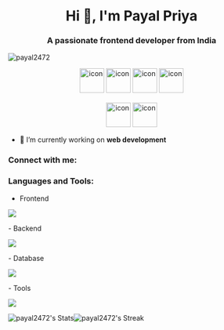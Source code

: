 <h1 align="center">Hi 👋, I'm Payal Priya</h1>
<h3 align="center">A passionate frontend developer from India</h3>

<p align="left"> <img src="https://komarev.com/ghpvc/?username=payal2472&label=Profile%20views&color=0e75b6&style=flat" alt="payal2472" /> </p>

<div align="center">
  <img src="https://techstack-generator.vercel.app/python-icon.svg" alt="icon" width="50" height="50" />
  <img src="https://techstack-generator.vercel.app/js-icon.svg" alt="icon"width="50" height="50" />
  <img src="https://techstack-generator.vercel.app/react-icon.svg" alt="icon" width="50" height="50" />
 <img src="https://techstack-generator.vercel.app/mysql-icon.svg" alt="icon" width="50" height="50" />
</div>

<br>

<div align="center">
  <img src="https://techstack-generator.vercel.app/github-icon.svg" alt="icon" width="50" height="50" />
  <img src="https://techstack-generator.vercel.app/nginx-icon.svg" alt="icon" width="50" height="50" />
</div>



- 🔭 I’m currently working on **web development**

<h3 align="left">Connect with me:</h3>
<p align="left">
</p>

<h3 align="left">Languages and Tools:</h3>

- Frontend
<p align="left">
  <a href="https://skillicons.dev">
    <img src="https://skillicons.dev/icons?i=html,css,js,react,tailwind,bootstrap" />
  </a>
</p>
- Backend
<p align="left">
  <a href="https://skillicons.dev">
  <img src="https://skillicons.dev/icons?i=py,nodejs,express" />
  </a>
</p>
- Database
<p align="left">
  <a href="https://skillicons.dev">
    <img src="https://skillicons.dev/icons?i=mongodb,mysql,postgresql" />
  </a>
</p>
- Tools
<p align="left">
  <a href="https://skillicons.dev">
    <img src="https://skillicons.dev/icons?i=git,github,vscode" />
  </a>
</p>


![payal2472's Stats](https://github-readme-stats.vercel.app/api?username=payal2472&theme=gotham&show_icons=true&hide_border=false&count_private=true)![payal2472's Streak](https://github-readme-streak-stats.herokuapp.com/?user=payal2472&theme=gotham&hide_border=false)
